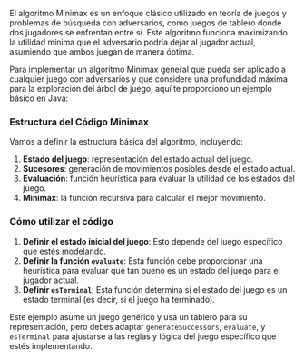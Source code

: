El algoritmo Minimax es un enfoque clásico utilizado en teoría de juegos y problemas de búsqueda con adversarios, como juegos de tablero donde dos jugadores se enfrentan entre sí. Este algoritmo funciona maximizando la utilidad mínima que el adversario podría dejar al jugador actual, asumiendo que ambos juegan de manera óptima.

Para implementar un algoritmo Minimax general que pueda ser aplicado a cualquier juego con adversarios y que considere una profundidad máxima para la exploración del árbol de juego, aquí te proporciono un ejemplo básico en Java:

### Estructura del Código Minimax
Vamos a definir la estructura básica del algoritmo, incluyendo:
1. **Estado del juego**: representación del estado actual del juego.
2. **Sucesores**: generación de movimientos posibles desde el estado actual.
3. **Evaluación**: función heurística para evaluar la utilidad de los estados del juego.
4. **Minimax**: la función recursiva para calcular el mejor movimiento.

### Cómo utilizar el código
1. **Definir el estado inicial del juego**: Esto depende del juego específico que estés modelando.
2. **Definir la función `evaluate`**: Esta función debe proporcionar una heurística para evaluar qué tan bueno es un estado del juego para el jugador actual.
3. **Definir `esTerminal`**: Esta función determina si el estado del juego es un estado terminal (es decir, si el juego ha terminado).

Este ejemplo asume un juego genérico y usa un tablero para su representación, pero debes adaptar `generateSuccessors`, `evaluate`, y `esTerminal` para ajustarse a las reglas y lógica del juego específico que estés implementando.